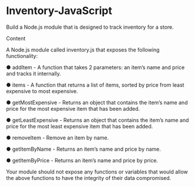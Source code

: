 # Inventory-JavaScript
Build a Node.js module that is designed to track inventory for a store.

Content

A Node.js module called inventory.js that exposes the following functionality:

● addItem - A function that takes 2 parameters: an item’s name and price and tracks it internally.

● items - A function that returns a list of items, sorted by price from least expensive to most expensive.

● getMostExpensive - Returns an object that contains the item’s name and price for the most expensive item that has been added.

● getLeastExpensive - Returns an object that contains the item’s name and price for the most least expensive item that has been added.

● removeItem - Remove an item by name.

● getItemByName - Returns an item’s name and price by name.

● getItemByPrice - Returns an item’s name and price by price.

Your module should not expose any functions or variables that would allow the above functions to have the integrity of their data compromised.
